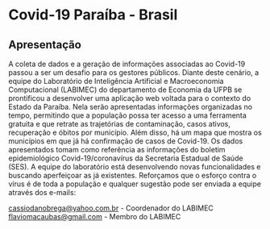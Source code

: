 # Covid-19 Paraíba - Brasil

## Apresentação

A coleta de dados e a geração de informações associadas ao Covid-19 passou a ser um desafio para os gestores públicos. Diante deste cenário, a equipe do Laboratório de Inteligência Artificial e Macroeconomia Computacional (LABIMEC) do departamento de Economia da UFPB se prontificou a desenvolver uma aplicação web voltada para o contexto do Estado da Paraíba. Nela serão apresentadas informações organizadas no tempo, permitindo que a população possa ter acesso a uma ferramenta gratuita e que retrate as trajetórias de contaminação, casos ativos, recuperação e óbitos por município. Além disso, há um mapa que mostra os municípios em que já há confirmação de casos de Covid-19. Os dados apresentados tomam como referência as informações do boletim epidemiológico Covid-19/coronavírus da Secretaria Estadual de Saúde (SES). A equipe do laboratório está desenvolvendo novas funcionalidades e buscando aperfeiçoar as já existentes. Reforçamos que o esforço contra o vírus é de toda a população e qualquer sugestão pode ser enviada a equipe através dos e-mails:

cassiodanobrega@yahoo.com.br - Coordenador do LABIMEC
flaviomacaubas@gmail.com - Membro do LABIMEC



